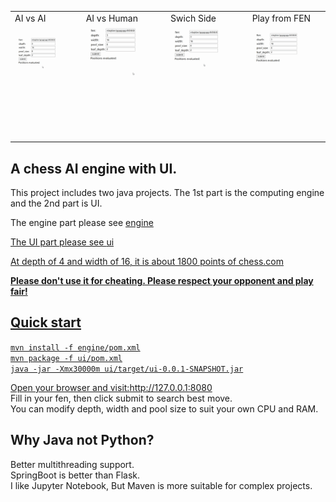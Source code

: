 <table>
  <tr>
    <td>AI vs AI</td>
    <td>AI vs Human</td>
    <td>Swich Side</td>
    <td>Play from FEN</td>
  </tr>
  <tr>
    <td><img src="https://raw.githubusercontent.com/lansinuote/Chess_AI_engine_with_UI/main/gifs/1.ai_vs_ai.gif"></td>
    <td><img src="https://raw.githubusercontent.com/lansinuote/Chess_AI_engine_with_UI/main/gifs/2.ai_vs_human.gif"></td>
    <td><img src="https://raw.githubusercontent.com/lansinuote/Chess_AI_engine_with_UI/main/gifs/3.swich_side.gif"></td>
    <td><img src="https://raw.githubusercontent.com/lansinuote/Chess_AI_engine_with_UI/main/gifs/4.play_from_fen.gif"></td>
  </tr>
</table>

<h2>A chess AI engine with UI.</h2>

This project includes two java projects. The 1st part is the computing engine and the 2nd part is UI.

The engine part please see <a href="https://github.com/lansinuote/Chess_AI_engine_with_UI/tree/main/engine">engine</link>

The UI part please see <a href="https://github.com/lansinuote/Chess_AI_engine_with_UI/tree/main/ui">ui</link>

At depth of 4 and width of 16, it is about 1800 points of chess.com

<b>Please don't use it for cheating. Please respect your opponent and play fair!</b>

<h2>Quick start</h2>
<code>mvn install -f engine/pom.xml
mvn package -f ui/pom.xml
java -jar -Xmx30000m ui/target/ui-0.0.1-SNAPSHOT.jar
</code>

Open your browser and visit:http://127.0.0.1:8080
<br>
Fill in your fen, then click submit to search best move.
<br>
You can modify depth, width and pool size to suit your own CPU and RAM.

<h2>Why Java not Python?</h2>
Better multithreading support.
<br>
SpringBoot is better than Flask.
<br>
I like Jupyter Notebook, But Maven is more suitable for complex projects.
